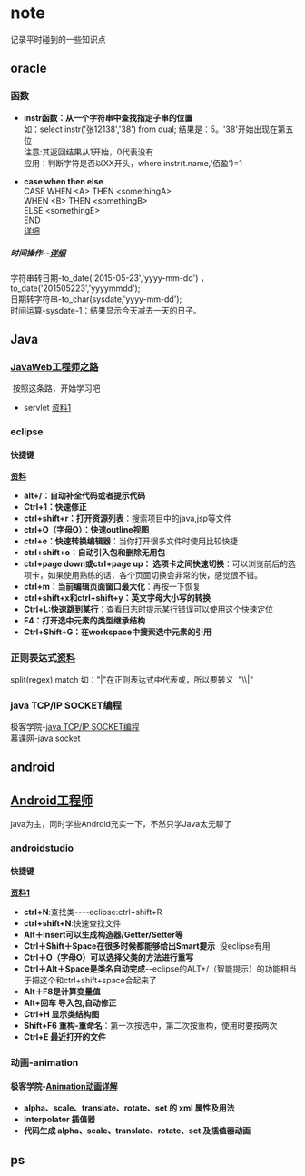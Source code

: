 # note
记录平时碰到的一些知识点<br>

## oracle
### 函数
* **instr函数：从一个字符串中查找指定子串的位置**<br>
如：select instr('张12138','38') from dual; 结果是：5。'38'开始出现在第五位<br>
注意:其返回结果从1开始，0代表没有<br>
应用：判断字符是否以XX开头，where instr(t.name,'佰盈')=1

* **case when then else**<br>
CASE
WHEN \<A> THEN \<somethingA><br>
WHEN \<B> THEN \<somethingB><br>
ELSE \<somethingE><br>
END<br>
[详细](http://blog.csdn.net/rznice/article/details/6772000)

##### 时间操作--[详细](http://blog.csdn.net/foxbryant/article/details/6818670)
字符串转日期-to_date('2015-05-23','yyyy-mm-dd') ， to_date('201505223','yyyymmdd');<br>
日期转字符串-to_char(sysdate,'yyyy-mm-dd');<br>
时间运算-sysdate-1：结果显示今天减去一天的日子。

## Java
### [JavaWeb工程师之路](http://ke.jikexueyuan.com/zhiye/javaweb/)
  按照这条路，开始学习吧
* servlet [资料1](http://www.cnblogs.com/whgk/p/6399262.html)
### eclipse
#### 快捷键
**[资料](http://www.cnblogs.com/mq0036/p/4995390.html)**
* **alt+/：自动补全代码或者提示代码**
* **Ctrl+1：快速修正**
* **ctrl+shift+r：打开资源列表**：搜索项目中的java,jsp等文件
* **ctrl+O（字母O）：快速outline视图** 
* **ctrl+e：快速转换编辑器**：当你打开很多文件时使用比较快捷
* **ctrl+shift+o：自动引入包和删除无用包**
* **ctrl+page down或ctrl+page up： 选项卡之间快速切换**：可以浏览前后的选项卡，如果使用熟练的话，各个页面切换会非常的快，感觉很不错。
* **ctrl+m：当前编辑页面窗口最大化**：再按一下恢复
* **ctrl+shift+x和ctrl+shift+y：英文字母大小写的转换**
* **Ctrl+L:快速跳到某行**：查看日志时提示某行错误可以使用这个快速定位
* **F4：打开选中元素的类型继承结构**
* **Ctrl+Shift+G：在workspace中搜索选中元素的引用**

### 正则表达式[资料](http://www.cnblogs.com/lzq198754/p/5780340.html)
split(regex),match
如："|"在正则表达式中代表或，所以要转义  "\\\\|"

### java TCP/IP SOCKET编程
极客学院-[java TCP/IP SOCKET编程](http://wiki.jikexueyuan.com/project/java-socket/overwise.html)<br>
慕课网-[java socket](http://www.imooc.com/learn/161)

## android
## [Android工程师](http://ke.jikexueyuan.com/zhiye/android/)
java为主，同时学些Android充实一下，不然只学Java太无聊了
### androidstudio
#### 快捷键
**[资料1](http://www.cnblogs.com/zyw-205520/p/5231843.html)**
* **ctrl+N**:查找类----eclipse:ctrl+shift+R
* **ctrl+shift+N**:快速查找文件
* **Alt＋Insert可以生成构造器/Getter/Setter等**
* **Ctrl＋Shift＋Space在很多时候都能够给出Smart提示**  没eclipse有用
* **Ctrl＋O（字母O）可以选择父类的方法进行重写**
* **Ctrl＋Alt＋Space是类名自动完成**--eclipse的ALT+/（智能提示）的功能相当于把这个和ctrl+shift+space合起来了
* **Alt＋F8是计算变量值**
* **Alt+回车 导入包,自动修正**
* **Ctrl+H 显示类结构图**
* **Shift+F6  重构-重命名**：第一次按选中，第二次按重构，使用时要按两次
* **Ctrl+E 最近打开的文件**

### 动画-animation
#### 极客学院-[Animation动画详解](http://wiki.jikexueyuan.com/project/android-animation)
* **alpha、scale、translate、rotate、set 的 xml 属性及用法**  
* **Interpolator 插值器**
* **代码生成 alpha、scale、translate、rotate、set 及插值器动画**

## ps


